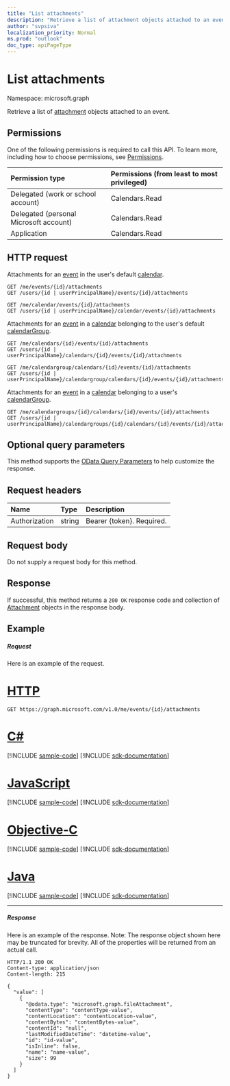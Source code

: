 ```yaml
---
title: "List attachments"
description: "Retrieve a list of attachment objects attached to an event."
author: "svpsiva"
localization_priority: Normal
ms.prod: "outlook"
doc_type: apiPageType
---
```


# List attachments

Namespace: microsoft.graph

Retrieve a list of [attachment](../resources/attachment.md) objects attached to an event.
## Permissions
One of the following permissions is required to call this API. To learn more, including how to choose permissions, see [Permissions](/graph/permissions-reference).

|Permission type      | Permissions (from least to most privileged)              |
|:--------------------|:---------------------------------------------------------|
|Delegated (work or school account) | Calendars.Read    |
|Delegated (personal Microsoft account) | Calendars.Read    |
|Application | Calendars.Read |

## HTTP request
Attachments for an [event](../resources/event.md) in the user's default [calendar](../resources/calendar.md).

<!--
Attachments for an [event](../resources/event.md) in the user's or group's default [calendar](../resources/calendar.md).
-->

<!-- { "blockType": "ignored" } -->
```http
GET /me/events/{id}/attachments
GET /users/{id | userPrincipalName}/events/{id}/attachments

GET /me/calendar/events/{id}/attachments
GET /users/{id | userPrincipalName}/calendar/events/{id}/attachments
```

<!--
GET /groups/{id}/events/{id}/attachments
GET /groups/{id}/calendar/events/{id}/attachments
-->

Attachments for an [event](../resources/event.md) in a [calendar](../resources/calendar.md) belonging to the user's default [calendarGroup](../resources/calendargroup.md).

<!-- { "blockType": "ignored" } -->
```http
GET /me/calendars/{id}/events/{id}/attachments
GET /users/{id | userPrincipalName}/calendars/{id}/events/{id}/attachments

GET /me/calendargroup/calendars/{id}/events/{id}/attachments
GET /users/{id | userPrincipalName}/calendargroup/calendars/{id}/events/{id}/attachments
```
Attachments for an [event](../resources/event.md) in a [calendar](../resources/calendar.md) belonging to a user's [calendarGroup](../resources/calendargroup.md).

<!-- { "blockType": "ignored" } -->
```http
GET /me/calendargroups/{id}/calendars/{id}/events/{id}/attachments
GET /users/{id | userPrincipalName}/calendargroups/{id}/calendars/{id}/events/{id}/attachments
```
## Optional query parameters
This method supports the [OData Query Parameters](https://developer.microsoft.com/graph/docs/concepts/query_parameters) to help customize the response.
## Request headers
| Name       | Type | Description|
|:-----------|:------|:----------|
| Authorization  | string  | Bearer {token}. Required. |

## Request body
Do not supply a request body for this method.

## Response

If successful, this method returns a `200 OK` response code and collection of [Attachment](../resources/attachment.md) objects in the response body.
## Example
##### Request
Here is an example of the request.

# [HTTP](#tab/http)
<!-- {
  "blockType": "request",
  "name": "event_get_attachments_v1"
}-->
```msgraph-interactive
GET https://graph.microsoft.com/v1.0/me/events/{id}/attachments
```
# [C#](#tab/csharp)
[!INCLUDE [sample-code](../includes/snippets/csharp/event-get-attachments-v1-csharp-snippets.md)]
[!INCLUDE [sdk-documentation](../includes/snippets/snippets-sdk-documentation-link.md)]

# [JavaScript](#tab/javascript)
[!INCLUDE [sample-code](../includes/snippets/javascript/event-get-attachments-v1-javascript-snippets.md)]
[!INCLUDE [sdk-documentation](../includes/snippets/snippets-sdk-documentation-link.md)]

# [Objective-C](#tab/objc)
[!INCLUDE [sample-code](../includes/snippets/objc/event-get-attachments-v1-objc-snippets.md)]
[!INCLUDE [sdk-documentation](../includes/snippets/snippets-sdk-documentation-link.md)]

# [Java](#tab/java)
[!INCLUDE [sample-code](../includes/snippets/java/event-get-attachments-v1-java-snippets.md)]
[!INCLUDE [sdk-documentation](../includes/snippets/snippets-sdk-documentation-link.md)]

---

##### Response
Here is an example of the response. Note: The response object shown here may be truncated for brevity. All of the properties will be returned from an actual call.
<!-- {
  "blockType": "response",
  "name": "event_get_attachments_v1",
  "truncated": true,
  "@odata.type": "microsoft.graph.fileAttachment",
  "isCollection": true
} -->
```http
HTTP/1.1 200 OK
Content-type: application/json
Content-length: 215

{
  "value": [
    {
      "@odata.type": "microsoft.graph.fileAttachment",
      "contentType": "contentType-value",
      "contentLocation": "contentLocation-value",
      "contentBytes": "contentBytes-value",
      "contentId": "null",
      "lastModifiedDateTime": "datetime-value",
      "id": "id-value",
      "isInline": false,
      "name": "name-value",
      "size": 99
    }
  ]
}
```

<!-- uuid: 8fcb5dbc-d5aa-4681-8e31-b001d5168d79
2015-10-25 14:57:30 UTC -->
<!-- {
  "type": "#page.annotation",
  "description": "List attachments",
  "keywords": "",
  "section": "documentation",
  "tocPath": "",
  "suppressions": [
  ]
}-->

